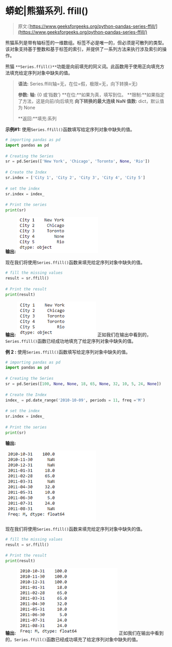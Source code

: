 # 蟒蛇|熊猫系列. ffill()

> 原文:[https://www.geeksforgeeks.org/python-pandas-series-ffill/](https://www.geeksforgeeks.org/python-pandas-series-ffill/)

熊猫系列是带有轴标签的一维数组。标签不必是唯一的，但必须是可散列的类型。该对象支持基于整数和基于标签的索引，并提供了一系列方法来执行涉及索引的操作。

熊猫 `**Series.ffill()**`功能是向前填充的同义词。此函数用于使用正向填充方法填充给定序列对象中缺失的值。

> **语法:** Series.ffill(轴=无，在位=假，极限=无，向下转换=无)
> 
> **参数:**
> **轴:** {0 或‘指数’}
> **在位:**如果为真，填写到位。
> **限制:**如果指定了方法，这是向前/向后填充
> **向下转换的最大连续 NaN 值数:** dict，默认值为 None
> 
> **返回:**填充:系列

**示例#1:** 使用`Series.ffill()`函数填写给定序列对象中缺失的值。

```py
# importing pandas as pd
import pandas as pd

# Creating the Series
sr = pd.Series(['New York', 'Chicago', 'Toronto', None, 'Rio'])

# Create the Index
sr.index = ['City 1', 'City 2', 'City 3', 'City 4', 'City 5'] 

# set the index
sr.index = index_

# Print the series
print(sr)
```

**输出:**
![](img/c46311821e25f3706ed4fd5f607642c8.png)

现在我们将使用`Series.ffill()`函数来填充给定序列对象中缺失的值。

```py
# fill the missing values
result = sr.ffill()

# Print the result
print(result)
```

**输出:**
![](img/444d04a8ef3cc00a7f5d2e97bdfcb4eb.png)
正如我们在输出中看到的，`Series.ffill()`函数已经成功地填充了给定序列对象中缺失的值。

**例 2 :** 使用`Series.ffill()`函数填写给定序列对象中缺失的值。

```py
# importing pandas as pd
import pandas as pd

# Creating the Series
sr = pd.Series([100, None, None, 18, 65, None, 32, 10, 5, 24, None])

# Create the Index
index_ = pd.date_range('2010-10-09', periods = 11, freq ='M')

# set the index
sr.index = index_

# Print the series
print(sr)
```

**输出:**

![](img/e2d47e4a4438dcf15b61e0cffe195b80.png)

现在我们将使用`Series.ffill()`函数来填充给定序列对象中缺失的值。

```py
# fill the missing values
result = sr.ffill()

# Print the result
print(result)
```

**输出:**
![](img/e7154447b6fd9af293418958daa5997a.png)
正如我们在输出中看到的，`Series.ffill()`函数已经成功填充了给定序列对象中缺失的值。